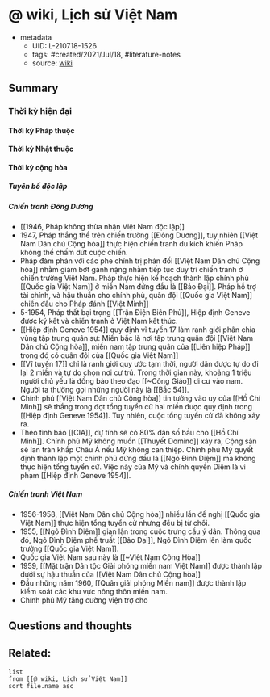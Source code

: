 # @ wiki, Lịch sử Việt Nam


- metadata
	- UID: L-210718-1526
	- tags: #created/2021/Jul/18, #literature-notes 
	- source: [wiki](https://vi.wikipedia.org/wiki/L%E1%BB%8Bch_s%E1%BB%AD_Vi%E1%BB%87t_Nam)

## Summary
### Thời kỳ hiện đại
#### Thời kỳ Pháp thuộc
#### Thời kỳ Nhật thuộc
#### Thời kỳ cộng hòa
##### Tuyên bố độc lập
##### Chiến tranh Đông Dương
- [[1946, Pháp không thừa nhận Việt Nam độc lập]]
- 1947, Pháp thắng thể trên chiến trường [[Đông Dương]], tuy nhiên [[Việt Nam Dân chủ Cộng hòa]] thực hiện chiến tranh du kích khiến Pháp không thể chấm dứt cuộc chiến. 
- Pháp đàm phán với các phe chính trị phản đối [[Việt Nam Dân chủ Cộng hòa]] nhằm giảm bớt gánh nặng nhằm tiếp tục duy trì chiến tranh ở chiến trường Việt Nam. Pháp thực hiện kế hoạch thành lập chính phủ [[Quốc gia Việt Nam]] ở miền Nam đứng đầu là [[Bảo Đại]]. Pháp hỗ trợ tài chính, và hậu thuẫn cho chính phủ, quân đội [[Quốc gia Việt Nam]] chiến đấu cho Pháp đánh [[Việt Minh]]
- 5-1954, Pháp thất bại trọng [[Trận Điện Biên Phủ]], Hiệp định Geneve được ký kết và chiến tranh ở Việt Nam kết thúc.
- [[Hiệp định Geneve 1954]] quy định vĩ tuyến 17 làm ranh giới phân chia vùng tập trung quân sự: Miền bắc là nơi tập trung quân đội [[Việt Nam Dân chủ Cộng hòa]], miền nam tập trung quân của [[Liên hiệp Pháp]] trong đó có quân đội của [[Quốc gia Việt Nam]]
- [[Vĩ tuyến 17]] chỉ là ranh giới quy ước tạm thời, người dân được tự do đi lại 2 miền và tự do chọn nơi cư trú. Trong thời gian này, khoảng 1 triệu người chủ yếu là đồng bào theo đạo [[~Công Giáo]] di cư vào nam. Người ta thường gọi những người này là [[Bắc 54]].
- Chính phủ [[Việt Nam Dân chủ Cộng hòa]] tin tưởng vào uy của [[Hồ Chí Minh]] sẽ thắng trong đợt tổng tuyển cử hai miền được quy định trong [[Hiệp định Geneve 1954]]. Tuy nhiên, cuộc tổng tuyển cử đã không xảy ra.
- Theo tình báo [[CIA]], dự tính sẽ có 80% dân số bầu cho [[Hồ Chí Minh]]. Chính phủ Mỹ không muốn [[Thuyết Domino]] xảy ra, Cộng sản sẽ lan tràn khắp Châu Á nếu Mỹ không can thiệp. Chính phủ Mỹ quyết định thành lập một chính phủ đứng đầu là [[Ngô Đình Diệm]] mà không thực hiện tổng tuyển cử. Việc này của Mỹ và chính quyền Diệm là vi phạm [[Hiệp định Geneve 1954]].

##### Chiến tranh Việt Nam
- 1956-1958, [[Việt Nam Dân chủ Cộng hòa]] nhiều lần đề nghị [[Quốc gia Việt Nam]] thực hiện tổng tuyển cử nhưng đều bị từ chối.
- 1955, [[Ngô Đình Diệm]] gian lận trong cuộc trưng cầu ý dân. Thông qua đó, Ngô Đình Diệm phế truất [[Bảo Đại]], Ngô Đình Diệm lên làm quốc trưởng [[Quốc gia Việt Nam]].
- Quốc gia Việt Nam sau này là [[~Việt Nam Cộng Hòa]]
- 1959, [[Mặt trận Dân tộc Giải phóng miền nam Việt Nam]] được thành lập dưới sự hậu thuẫn của [[Việt Nam Dân chủ Cộng hòa]]
- Đầu những năm 1960, [[Quân giải phóng Miền nam]] được thành lập kiểm soát các khu vực nông thôn miền nam.
- Chính phủ Mỹ tăng cường viện trợ cho 

## Questions and thoughts


## Related:
```dataview
list
from [[@ wiki, Lịch sử Việt Nam]]
sort file.name asc
```
